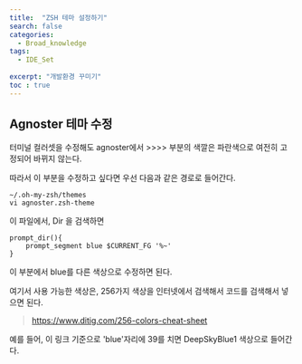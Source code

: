 ```yaml
---
title:  "ZSH 테마 설정하기"
search: false
categories: 
  - Broad_knowledge
tags:
  - IDE_Set
    
excerpt: "개발환경 꾸미기"
toc : true
---
```


## Agnoster 테마 수정

터미널 컬러셋을 수정해도 agnoster에서 >>>> 부분의 색깔은 파란색으로 여전히 고정되어 바뀌지 않는다.  

따라서 이 부분을 수정하고 싶다면 우선 다음과 같은 경로로 들어간다.

```
~/.oh-my-zsh/themes
vi agnoster.zsh-theme
```

이 파일에서, Dir 을 검색하면
```
prompt_dir(){
    prompt_segment blue $CURRENT_FG '%~'
}
```

이 부분에서 blue를 다른 색상으로 수정하면 된다.

여기서 사용 가능한 색상은, 256가지 색상을 인터넷에서 검색해서 코드를 검색해서 넣으면 된다. 

> https://www.ditig.com/256-colors-cheat-sheet  

예를 들어, 이 링크 기준으로 'blue'자리에 39를 치면 DeepSkyBlue1 색상으로 들어간다.


